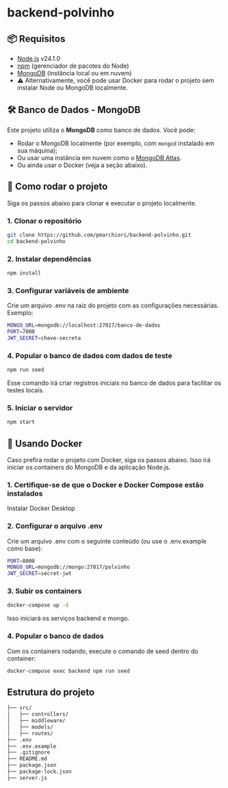 # backend-polvinho

## 📦 Requisitos

- [Node.js](https://nodejs.org/) v24.1.0 
- [npm](https://www.npmjs.com/) (gerenciador de pacotes do Node)
- [MongoDB](https://www.mongodb.com/) (instância local ou em nuvem)
- ⚠️ Alternativamente, você pode usar Docker para rodar o projeto sem instalar Node ou MongoDB localmente.

## 🛠 Banco de Dados - MongoDB

Este projeto utiliza o **MongoDB** como banco de dados. Você pode:

- Rodar o MongoDB localmente (por exemplo, com `mongod` instalado em sua máquina);
- Ou usar uma instância em nuvem como o [MongoDB Atlas](https://www.mongodb.com/cloud/atlas).
- Ou ainda usar o Docker (veja a seção abaixo).

## 🚀 Como rodar o projeto

Siga os passos abaixo para clonar e executar o projeto localmente.

### 1. Clonar o repositório

```bash
git clone https://github.com/pmarchiori/backend-polvinho.git
cd backend-polvinho
```

### 2. Instalar dependências

```bash
npm install
```

### 3. Configurar variáveis de ambiente

Crie um arquivo .env na raiz do projeto com as configurações necessárias. Exemplo:

```bash
MONGO_URL=mongodb://localhost:27017/banco-de-dados
PORT=7000
JWT_SECRET=chave-secreta
```

### 4. Popular o banco de dados com dados de teste

```bash
npm run seed
```

Esse comando irá criar registros iniciais no banco de dados para facilitar os testes locais.

### 5. Iniciar o servidor

```bash
npm start
```

## 🐳 Usando Docker
Caso prefira rodar o projeto com Docker, siga os passos abaixo. Isso irá iniciar os containers do MongoDB e da aplicação Node.js.


### 1. Certifique-se de que o Docker e Docker Compose estão instalados
Instalar Docker Desktop


### 2. Configurar o arquivo .env
Crie um arquivo .env com o seguinte conteúdo (ou use o .env.example como base):
```bash
PORT=8000
MONGO_URL=mongodb://mongo:27017/polvinho
JWT_SECRET=secret-jwt
```


### 3. Subir os containers

```bash
docker-compose up -d
```
Isso iniciará os serviços backend e mongo. 


### 4. Popular o banco de dados
Com os containers rodando, execute o comando de seed dentro do container:

```bash
docker-compose exec backend npm run seed
```

## Estrutura do projeto 

```bash
├── src/
│   ├── controllers/
│   ├── middleware/
│   ├── models/
│   ├── routes/
├── .env
├── .env.example
├── .gitignore
├── README.md
├── package.json
├── package-lock.json
├── server.js
```
